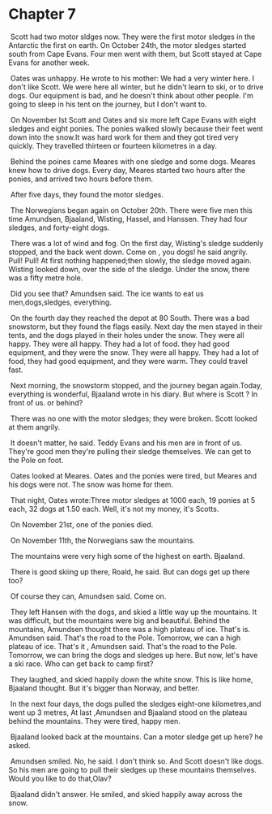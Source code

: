 # Chapter 7

​	Scott had two motor sldges now. They were the first motor sledges in the Antarctic the first on earth. On October 24th, the motor sledges started south from Cape Evans. Four men went with them, but Scott stayed at Cape Evans for another week.

​	Oates was unhappy. He  wrote to his mother: We had a very winter here. I don't like Scott. We were here all winter, but he didn't learn to ski, or to drive dogs. Our equipment is bad, and he doesn't think about other people. I'm going to sleep in his tent on the journey, but I don't want to.

​	On November Ist Scott and Oates and six more left Cape Evans with eight sledges and eight ponies. The ponies walked slowly because their feet went  down into the snow.It was hard work for them and they got tired very quickly. They travelled thirteen or fourteen kilometres in a day.

​	Behind the poines came Meares with one sledge and some dogs. Meares knew how to drive dogs. Every day, Meares started two hours after the ponies, and arrived two hours before them.

​	After five days, they found the motor sledges.

​	The Norwegians began again on October 20th. There were five men this time Amundsen, Bjaaland, Wisting, Hassel, and Hanssen. They had four sledges, and forty-eight dogs.

​	There was a lot of wind and fog. On the first day, Wisting's sledge suddenly stopped, and the back went down. Come on , you dogs! he said angrily. Pull! Pull! At first nothing happened;then slowly, the sledge moved again. Wisting looked down, over the side of the sledge. Under the snow, there was a fifty metre hole.

​	Did you see that? Amundsen said. The ice wants to eat us men,dogs,sledges, everything.

​	On the fourth day they reached the depot at 80 South. There was a bad snowstorm, but they found the flags easily. Next day the men stayed in their tents, and the dogs played in their holes under the snow. They were all happy. They were all happy. They had a lot of food. they had good equipment, and they were the snow. They were all happy. They had a lot of food, they had good equipment, and they were warm. They could travel fast.

​	Next morning, the snowstorm stopped, and the journey began again.Today, everything is  wonderful, Bjaaland wrote in his diary. But where is Scott ? In front of us. or behind?

​	There was no one with the motor sledges; they were broken. Scott looked at them angrily.

​	It doesn't matter, he said. Teddy Evans and his men are in front of us. They're good men they're pulling their sledge themselves. We can get to the Pole on foot.

​	Oates looked at Meares. Oates and the ponies were tired, but Meares and his dogs were not. The snow was home for them.

​	That night, Oates wrote:Three motor sledges at 1000 each, 19 ponies at 5 each, 32 dogs at 1.50 each. Well, it's not my money, it's Scotts.

​	On November 21st, one of the ponies died.

​	On November 11th, the Norwegians saw the mountains.

​	The mountains were very high some of the highest on earth. Bjaaland.

​	There is good skiing up there, Roald, he said. But can dogs get up there too?

​	Of course they can, Amundsen said. Come on.

​	They left Hansen with the dogs, and skied a little way up the mountains. It was difficult, but the mountains were big and beautiful. Behind the mountains, Amundsen thought there was a high plateau of ice. That's is. Amundsen said. That's the road to the Pole. Tomorrow, we can a high plateau of ice. That's it , Amundsen said. That's the road to the Pole. Tomorrow, we can bring the dogs and sledges up here. But now, let's have a ski race. Who can get back to camp first?

​	They laughed, and skied happily down the white snow. This is like home, Bjaaland thought. But it's bigger than Norway, and better.

​	In the next four days, the dogs pulled the sledges eight-one kilometres,and went up 3 metres, At last ,Amundsen and Bjaaland stood  on the plateau behind the mountains. They were tired, happy men.

​	Bjaaland looked back at the mountains. Can a motor sledge get up here? he asked.

​	Amundsen smiled. No, he said. I don't think so. And Scott doesn't like dogs. So his men are going to pull their sledges up these mountains themselves. Would you like to do that,Olav?

​	Bjaaland didn't answer. He smiled, and skied happily away across the snow.